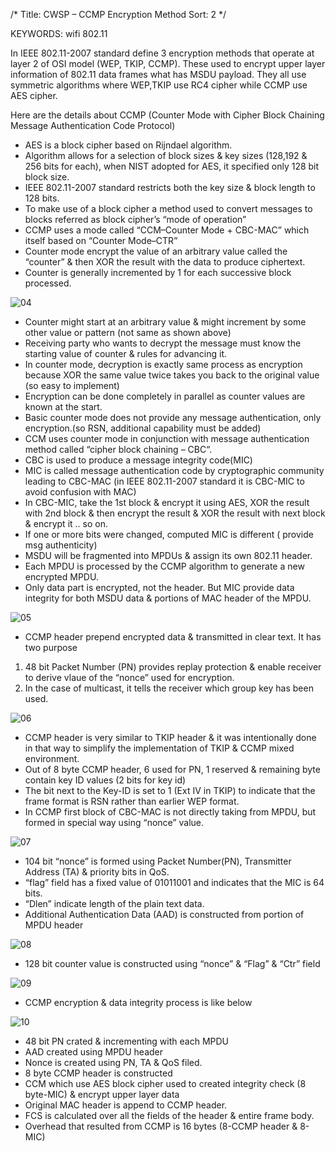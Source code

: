/*
 Title: CWSP – CCMP Encryption Method
 Sort: 2
 */

KEYWORDS: wifi 802.11

In IEEE 802.11-2007 standard define 3 encryption methods that operate at layer 2 of OSI model (WEP, TKIP, CCMP). These used to encrypt upper layer information of 802.11 data frames what has MSDU payload. They all use symmetric algorithms where WEP,TKIP use RC4 cipher while CCMP use AES cipher.

Here are the details about CCMP  (Counter Mode with Cipher Block Chaining Message Authentication Code Protocol)

*  AES is a block cipher based on Rijndael algorithm.   
*  Algorithm allows for a selection of block sizes & key sizes (128,192 & 256 bits for each), when NIST adopted for AES, it specified only 128 bit block size.   
* IEEE 802.11-2007 standard restricts both the key size & block length to 128 bits.    
* To make use of a block cipher a method used to convert messages to blocks referred as block cipher’s “mode of operation”    
* CCMP uses a mode called “CCM–Counter Mode + CBC-MAC” which itself based on “Counter Mode–CTR”    
* Counter mode encrypt the value of an arbitrary value called the “counter” & then XOR the result with the data to produce ciphertext.    
* Counter is generally incremented by 1 for each successive block processed.

![04](%image_url%/2016/2016041104.png)

* Counter might start at an arbitrary value & might increment by some other value or pattern (not same as shown above)   
* Receiving party who wants to decrypt the message must know the starting value of counter & rules for advancing it.    
* In counter mode, decryption is exactly same process as encryption because XOR the same value twice takes you back to the original value (so easy to implement)   
* Encryption can be done completely in parallel as counter values are known at the start.   
* Basic counter mode does not provide any message authentication, only encryption.(so RSN, additional capability must be added)    
* CCM uses counter mode in conjunction with message authentication method called “cipher block chaining – CBC“.   
* CBC is used to produce a message integrity code(MIC)   
* MIC is called message authentication code by cryptographic community leading to CBC-MAC (in IEEE 802.11-2007 standard it is CBC-MIC to avoid confusion with MAC)   
* In CBC-MIC, take the 1st block & encrypt it using AES, XOR the result with 2nd block & then encrypt the result  & XOR the result with next block & encrypt it .. so on.   
* If one or more bits were changed, computed MIC is different ( provide msg authenticity)   
* MSDU will be fragmented into MPDUs & assign its own 802.11 header.   
* Each MPDU is processed by the CCMP algorithm to generate a new encrypted MPDU.   
* Only data part is encrypted, not the header. But MIC provide data integrity for both MSDU data & portions of MAC header of the MPDU.

![05](%image_url%/2016/2016041105.png)

* CCMP header prepend encrypted data & transmitted in clear text. It has two purpose
1.  48 bit Packet Number (PN) provides replay protection & enable receiver to derive vlaue of the “nonce” used for encryption.
2.  In the case of multicast, it tells the receiver which group key has been used.

![06](%image_url%/2016/2016041106.png)

* CCMP header is very similar to TKIP header & it was intentionally done in that way to simplify the implementation of TKIP & CCMP mixed environment.   
* Out of 8 byte CCMP header, 6 used for PN, 1 reserved & remaining byte contain key ID values (2 bits for key id)    
* The bit next to the Key-ID is set to 1 (Ext IV in TKIP) to indicate that the frame format is RSN rather than earlier WEP format.    
* In CCMP first block of CBC-MAC is not directly taking from MPDU, but formed in special way using “nonce” value.

![07](%image_url%/2016/2016041107.png)

* 104 bit “nonce” is formed using Packet Number(PN), Transmitter Address (TA) & priority bits in QoS.   
* “flag” field has a fixed value of 01011001 and indicates that the MIC is 64 bits.    
* “Dlen” indicate length of the plain text data.   
* Additional Authentication Data (AAD) is constructed from portion of MPDU header

![08](%image_url%/2016/2016041108.png)

* 128 bit counter value is constructed using “nonce” & “Flag” & “Ctr” field

![09](%image_url%/2016/2016041109.png)

* CCMP  encryption & data integrity process is like below

![10](%image_url%/2016/2016041110.png)

*  48 bit PN crated & incrementing with each MPDU   
*  AAD created using MPDU header    
*  Nonce is created using PN, TA & QoS filed.    
*  8 byte CCMP header is constructed     
*  CCM which use AES block cipher used to created integrity check (8 byte-MIC) & encrypt upper layer data   
*  Original MAC header is append to CCMP header.   
*  FCS is calculated over all the fields of the header & entire frame body.    
* Overhead that resulted from CCMP is 16 bytes (8-CCMP header & 8-MIC)

